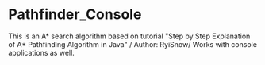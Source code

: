 # Pathfinder_Console

This is an A* search algorithm based on tutorial "Step by Step Explanation of A* Pathfinding Algorithm in Java" / Author: RyiSnow/
Works with console applications as well.
